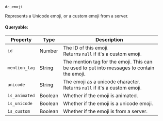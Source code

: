 `dc_emoji`

Represents a Unicode emoji, or a custom emoji from a server.

#### Queryable:

| Property      | Type    | Description                                                                                |
|---------------|---------|--------------------------------------------------------------------------------------------|
| `id`          | Number  | The ID of this emoji.<br>Returns `null` if it's a custom emoji.                            |
| `mention_tag` | String  | The mention tag for the emoji. This can be used to put into messages to contain the emoji. |
| `unicode`     | String  | The emoji as a unicode character.<br>Returns `null` if it's a custom emoji.                |
| `is_animated` | Boolean | Whether if the emoji is animated.                                                          |
| `is_unicode`  | Boolean | Whether if the emoji is a unicode emoji.                                                   |
| `is_custom`   | Boolean | Whether if the emoji is from a server.                                                     |